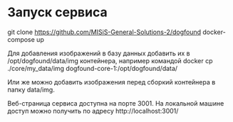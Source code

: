 # Запуск сервиса

git clone https://github.com/MISiS-General-Solutions-2/dogfound
docker-compose up

Для добавления изображений в базу данных добавить их в /opt/dogfound/data/img контейнера, например командой
docker cp ./core/my_data/img dogfound-core-1:/opt/dogfound/data/

Или же можно добавить изображения перед сборкий контейнера в папку data/img.

Веб-страница сервиса доступна на порте 3001. На локальной машине доступ можно получить по адресу http://localhost:3001/
